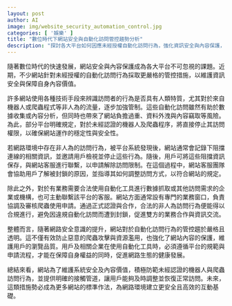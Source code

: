 ```yaml
---
layout: post
author: AI
image: img/website_security_automation_control.jpg
categories: [ '娛樂' ]
title: "數位時代下網站安全與自動化訪問管控趨勢分析"
description: "探討各大平台如何因應未經授權自動化訪問行為，強化資訊安全與內容保護，並介紹合法使用自動化工具的申請流程與合作機制。"
---
```

隨著數位時代的快速發展，網站安全與內容保護成為各大平台不可忽視的課題。近期，不少網站針對未經授權的自動化訪問行為採取更嚴格的管控措施，以維護資訊安全與保障自身內容價值。

許多網站使用各種技術手段來辨識訪問者的行為是否具有人類特質，尤其對於來自機器人或爬蟲程式等非人為的流量，逐步加強管制。這些自動化訪問雖然有助於數據收集或內容分析，但同時也帶來了網站負擔過重、資料外洩與內容竊取等風險。為此，部分平台明確規定，對於未經認證的機器人及爬蟲程序，將直接停止其訪問權限，以確保網站運作的穩定性與安全性。

若網路環境中存在非人為的訪問行為，被平台系統發現後，網站通常會記錄下阻擋連線的相關資訊，並邀請用戶檢視並停止這些行為。隨後，用戶可將這些阻擋資訊保存，與網站客服進行聯繫，以申請解除訪問限制。在這個過程中，網站客服團隊會協助用戶了解被封鎖的原因，並指導其如何調整訪問方式，以符合網站的規定。

除此之外，對於有業務需要合法使用自動化工具進行數據抓取或其他訪問需求的企業或機構，也可主動聯繫該平台的客服。網站方面通常設有專門的業務窗口，負責協調及審核爬蟲使用申請。通過正式認證與合作，合法的非人為訪問行為便能得以合規進行，避免因違規自動化訪問而遭到封鎖，促進雙方的業務合作與資訊交流。

整體而言，隨著網路安全意識的提升，網站對於自動化訪問行為的管控趨於嚴格且透明。這不僅有效防止惡意的爬蟲攻擊與資源濫用，也強化了網站內容的保護，維護用戶的瀏覽品質。用戶及相關企業在使用自動化工具時，必須遵循平台的規範與申請流程，才能在保障自身權益的同時，促進網路生態的健康發展。

總結來看，網站為了維護系統安全及內容價值，積極防範未經認證的機器人與爬蟲訪問行為，並提供明確的接觸管道，讓用戶能夠及時調整並恢復正常訪問。未來，這類措施勢必成為更多網站的標準作法，為網路環境建立更安全且高效的互動基礎。